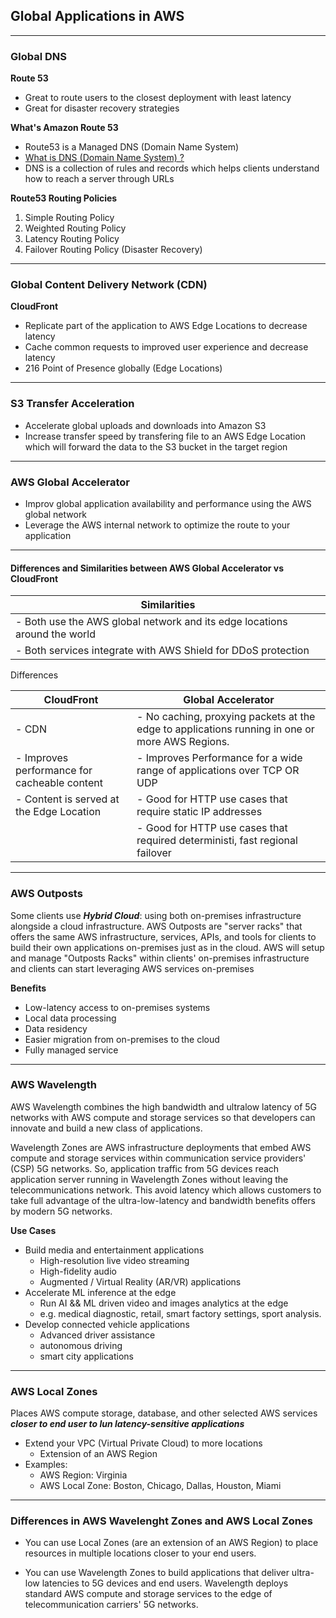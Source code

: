 ## Global Applications in AWS

---
### Global DNS
**Route 53**
- Great to route users to the closest deployment with least latency
- Great for disaster recovery strategies

**What's Amazon Route 53**
- Route53 is a Managed DNS (Domain Name System)
- [What is DNS (Domain Name System) ?](https://www.youtube.com/watch?v=nyH0nYhMW9M)
- DNS is a collection of rules and records which helps clients understand how to reach a server through URLs

**Route53 Routing Policies**

1. Simple Routing Policy
2. Weighted Routing Policy
3. Latency Routing Policy
4. Failover Routing Policy (Disaster Recovery)

---
### Global Content Delivery Network (CDN)
**CloudFront**
- Replicate part of the application to AWS Edge Locations to decrease latency
- Cache common requests to improved user experience and decrease latency
- 216 Point of Presence globally (Edge Locations)


---

### S3 Transfer Acceleration
- Accelerate global uploads and downloads into Amazon S3
- Increase transfer speed by transfering file to an AWS Edge Location which will forward the data to the S3 bucket in the target region

--- 

### AWS Global Accelerator
- Improv global application availability and performance using the AWS global network
- Leverage the AWS internal network to optimize the route to your application

---

#### Differences and Similarities between AWS Global Accelerator vs CloudFront
|Similarities                                                               |
|---------------------------------------------------------------------------|
| - Both use the AWS global network and its edge locations around the world |
| - Both services integrate with AWS Shield for DDoS protection             |

Differences  

| CloudFront                                   | Global Accelerator                     |
|----------------------------------------------|-----------------------------------------|
| - CDN                                        | - No caching, proxying packets at the edge to applications running in one or more AWS Regions. |
| - Improves performance for cacheable content | - Improves Performance for a wide range of applications over TCP OR UDP |
| - Content is served at the Edge Location     | - Good for HTTP use cases that require static IP addresses |
|                                              | - Good for HTTP use cases that required deterministi, fast regional failover |

---

### AWS Outposts

Some clients use ***Hybrid Cloud***: using both on-premises infrastructure alongside a cloud infrastructure.
AWS Outposts are "server racks" that offers the same AWS infrastructure, services, APIs, and tools for clients to build their own applications on-premises just as in the cloud.
AWS will setup and manage "Outposts Racks" within clients' on-premises infrastructure and clients can start leveraging AWS services on-premises

**Benefits**
- Low-latency access to on-premises systems
- Local data processing
- Data residency 
- Easier migration from on-premises to the cloud
- Fully managed service

---

### AWS Wavelength
AWS Wavelength combines the high bandwidth and ultralow latency of 5G networks with AWS compute and storage services so that developers can innovate and build a new class of applications.

Wavelength Zones are AWS infrastructure deployments that embed AWS compute and storage services within communication service providers' (CSP) 5G networks.
So, application traffic from 5G devices reach application server running in Wavelength Zones without leaving the telecommunications network.
This avoid latency which allows customers to take full advantage of the ultra-low-latency and bandwidth benefits offers by modern 5G networks.

**Use Cases**
- Build media and entertainment applications
	- High-resolution live video streaming
	- High-fidelity audio
	- Augmented / Virtual Reality (AR/VR) applications
- Accelerate ML inference at the edge
	- Run AI && ML driven video and images analytics at the edge 
	- e.g. medical diagnostic, retail, smart factory settings, sport analysis.
- Develop connected vehicle applications
	- Advanced driver assistance
	- autonomous driving
	- smart city applications

---

### AWS Local Zones
Places AWS compute storage, database, and other selected AWS services ***closer to end user to lun latency-sensitive applications***
- Extend your VPC (Virtual Private Cloud) to more locations
	- Extension of an AWS Region
- Examples:
	- AWS Region: Virginia
	- AWS Local Zone: Boston, Chicago, Dallas, Houston, Miami

---
### Differences in AWS Wavelenght Zones and AWS Local Zones

- You can use Local Zones (are an extension of an AWS Region) to place resources in multiple locations closer to your end users.

- You can use Wavelength Zones to build applications that deliver ultra-low latencies to 5G devices and end users. Wavelength deploys standard AWS compute and storage services to the edge of telecommunication carriers' 5G networks.
